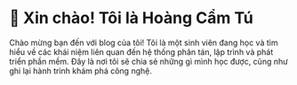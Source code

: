 # 👋 Xin chào! Tôi là Hoàng Cẩm Tú

Chào mừng bạn đến với blog của tôi! Tôi là một sinh viên đang học và tìm hiểu về các khái niệm liên quan đến hệ thống phân tán, lập trình và phát triển phần mềm. Đây là nơi tôi sẽ chia sẻ những gì mình học được, cũng như ghi lại hành trình khám phá công nghệ.